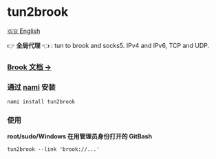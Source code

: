 # tun2brook

[🇬🇧 English](README.md)

👉 **全局代理** 👈 : tun to brook and socks5. IPv4 and IPv6, TCP and UDP.

### [Brook 文档 ->](https://txthinking.github.io/brook/)

### 通过 [nami](https://github.com/txthinking/nami) 安装

```
nami install tun2brook
```

### 使用

**root/sudo/Windows 在用管理员身份打开的 GitBash**

```
tun2brook --link 'brook://...'
```

